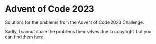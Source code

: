 # Advent of Code 2023

Solutions for the problems from the Advent of Code 2023 Challenge.

Sadly, I cannot share the problems themselves due to copyright, but you can find them [here](https://adventofcode.com/2023).
